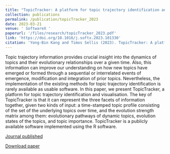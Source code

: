 ```yaml
---
title: "TopicTracker: A platform for topic trajectory identification and visualisation (2023)"
collection: publications
permalink: /publication/topicTracker_2023
date: 2023-03-21
venue: ' SoftwareX '
paperurl: '/files/research/topicTracker_2023.pdf'
link: 'https://doi.org/10.1016/j.softx.2023.101330'
citation: 'Yong-Bin Kang and Timos Sellis (2023). TopicTracker: A platform for topic trajectory identification and visualisation. SoftwareX, 22, 101330.'
---
```


Topic trajectory information provides crucial insight into the dynamics of topics and their evolutionary relationships over a given time. Also, this information can improve our understanding on how new topics have emerged or formed through a sequential or interrelated events of emergence, modification and integration of prior topics. Nevertheless, the implementation of the existing methods for topic trajectory identification is rarely available as usable software. In this paper, we present TopicTracker, a platform for topic trajectory identification and visualisation. The key of TopicTracker is that it can represent the three facets of information together, given two kinds of input: a time-stamped topic profile consisting of the set of the underlying topics over time, and the evolution strength matrix among them: evolutionary pathways of dynamic topics, evolution states of the topics, and topic importance. TopicTracker is a publicly available software implemented using the R software.

[Journal published](https://doi.org/10.1016/j.softx.2023.101330)

[Download paper](/files/research/topicTracker_2023.pdf)